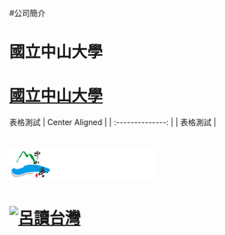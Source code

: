#公司簡介
# 國立中山大學
# [國立中山大學](https://www.nsysu.edu.tw/)
表格測試
| Center Aligned |
| :--------------: |
| 表格測試 |

# ![NSYU](school.png "國立中山大學")
# [![呂讀台灣](https://img.youtube.com/vi/RTnT-4ilfg/0.jpg)](https://www.youtube.com/watch?v=-RTnT-4ilfg "呂讀台灣")
